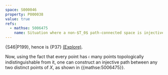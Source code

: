 ```yaml
---
space: S000046
property: P000038
value: true
refs:
  - mathse: 5006475
    name: Situation where a non-$T_0$ path-connected space is injectively path-connected
---
```


{S46|P199}, hence is {P37}
[(Explore)](https://topology.pi-base.org/spaces?q=Contractible%2B%7EPath+connected).

Now, using the fact that every point has $\mathfrak c$ many points topologically indistinguishable from it,
one can construct an injective path between any two distinct points of $X$, as shown in {{mathse:5006475}}.
